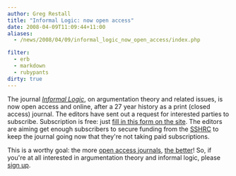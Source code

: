```yaml
---
author: Greg Restall
title: "Informal Logic: now open access"
date: 2008-04-09T11:09:44+11:00
aliases: 
  - /news/2008/04/09/informal_logic_now_open_access/index.php

filter:
  - erb
  - markdown
  - rubypants
dirty: true
---
```


The journal *[Informal Logic](http://informallogic.ca)*, on argumentation theory and related issues, is now open access and online, after a 27 year history as a print (closed access) journal.    The editors have sent out a request for interested parties to subscribe.  Subscription is free: just [fill in this form on the site](http://ojs.uwindsor.ca/ojs/leddy/index.php/informal_logic/user/register). The editors are aiming get enough subscribers to secure funding from the [SSHRC](http://sshrc.ca) to keep the journal going now that they're not taking paid subscriptions.

This is a worthy goal: the more [open access journals](http://www.philosophy.unimelb.edu.au/ajl), [the better](http://semprag.org)! So, if you're at all interested in argumentation theory and informal logic, please [sign up](http://ojs.uwindsor.ca/ojs/leddy/index.php/informal_logic/user/register).
